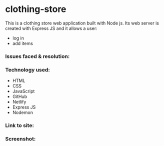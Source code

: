 # clothing-store
 This is a clothing store web application built with Node js. Its web server is created with Express JS and it allows a user:
 - log in
 - add items
 
 <h3>Issues faced & resolution:</h3>


<h3>Technology used:</h3>

- HTML
- CSS
- JavaScript
- GitHub
- Netlify
- Express JS
- Nodemon

<h3>Link to site:</h3>


<h3>Screenshot:</h3>
